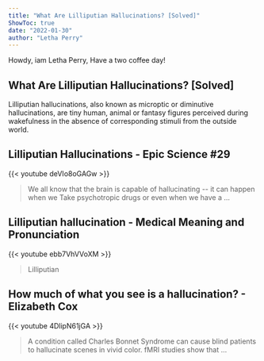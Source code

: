 ```yaml
---
title: "What Are Lilliputian Hallucinations? [Solved]"
ShowToc: true 
date: "2022-01-30"
author: "Letha Perry" 
---
```


Howdy, iam Letha Perry, Have a two coffee day!
## What Are Lilliputian Hallucinations? [Solved]
Lilliputian hallucinations, also known as microptic or diminutive hallucinations, are tiny human, animal or fantasy figures perceived during wakefulness in the absence of corresponding stimuli from the outside world.

## Lilliputian Hallucinations - Epic Science #29
{{< youtube deVIo8oGAGw >}}
>We all know that the brain is capable of hallucinating -- it can happen when we Take psychotropic drugs or even when we have a ...

## Lilliputian hallucination - Medical Meaning and Pronunciation
{{< youtube ebb7VhVVoXM >}}
>Lilliputian

## How much of what you see is a hallucination? - Elizabeth Cox
{{< youtube 4DlipN61jGA >}}
>A condition called Charles Bonnet Syndrome can cause blind patients to hallucinate scenes in vivid color. fMRI studies show that ...

